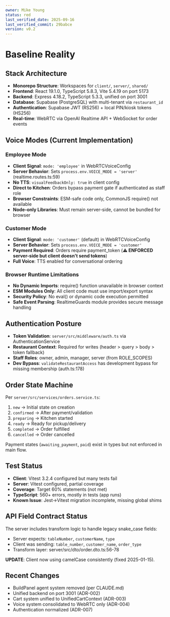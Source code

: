 ```yaml
---
owner: Mike Young
status: red
last_verified_date: 2025-09-16
last_verified_commit: 29babce
version: v0.2
---
```


# Baseline Reality

## Stack Architecture

- **Monorepo Structure**: Workspaces for `client/`, `server/`, `shared/`
- **Frontend**: React 19.1.0, TypeScript 5.8.3, Vite 5.4.19 on port 5173
- **Backend**: Express 4.18.2, TypeScript 5.3.3, unified on port 3001
- **Database**: Supabase (PostgreSQL) with multi-tenant via `restaurant_id`
- **Authentication**: Supabase JWT (RS256) + local PIN/kiosk tokens (HS256)
- **Real-time**: WebRTC via OpenAI Realtime API + WebSocket for order events

## Voice Modes (Current Implementation)

### Employee Mode
- **Client Signal**: `mode: 'employee'` in WebRTCVoiceConfig
- **Server Behavior**: Sets `process.env.VOICE_MODE = 'server'` (realtime.routes.ts:59)
- **No TTS**: `visualFeedbackOnly: true` in client config
- **Direct to Kitchen**: Orders bypass payment gate if authenticated as staff role
- **Browser Constraints**: ESM-safe code only, CommonJS require() not available
- **Node-only Libraries**: Must remain server-side, cannot be bundled for browser

### Customer Mode
- **Client Signal**: `mode: 'customer'` (default) in WebRTCVoiceConfig
- **Server Behavior**: Sets `process.env.VOICE_MODE = 'customer'`
- **Payment Required**: Orders require payment_token (**⚠️ ENFORCED server-side but client doesn't send tokens**)
- **Full Voice**: TTS enabled for conversational ordering

### Browser Runtime Limitations
- **No Dynamic Imports**: require() function unavailable in browser context
- **ESM Modules Only**: All client code must use import/export syntax
- **Security Policy**: No eval() or dynamic code execution permitted
- **Safe Event Parsing**: RealtimeGuards module provides secure message handling

## Authentication Posture

- **Token Validation**: `server/src/middleware/auth.ts` via AuthenticationService
- **Restaurant Context**: Required for writes (header > query > body > token fallback)
- **Staff Roles**: owner, admin, manager, server (from ROLE_SCOPES)
- **Dev Bypass**: `validateRestaurantAccess` has development bypass for missing membership (auth.ts:178)

## Order State Machine

Per `server/src/services/orders.service.ts`:
1. `new` → Initial state on creation
2. `confirmed` → After payment/validation
3. `preparing` → Kitchen started
4. `ready` → Ready for pickup/delivery
5. `completed` → Order fulfilled
6. `cancelled` → Order cancelled

Payment states (`awaiting_payment`, `paid`) exist in types but not enforced in main flow.

## Test Status

- **Client**: Vitest 3.2.4 configured but many tests fail
- **Server**: Vitest configured, partial coverage
- **Coverage**: Target 60% statements (not met)
- **TypeScript**: 560+ errors, mostly in tests (app runs)
- **Known Issue**: Jest→Vitest migration incomplete, missing global shims

## API Field Contract Status

The server includes transform logic to handle legacy snake_case fields:
- Server expects: `tableNumber`, `customerName`, `type`
- Client was sending: `table_number`, `customer_name`, `order_type`
- Transform layer: server/src/dto/order.dto.ts:56-78

**UPDATE**: Client now using camelCase consistently (fixed 2025-01-15).

## Recent Changes

- BuildPanel agent system removed (per CLAUDE.md)
- Unified backend on port 3001 (ADR-002)
- Cart system unified to UnifiedCartContext (ADR-003)
- Voice system consolidated to WebRTC only (ADR-004)
- Authentication normalized (ADR-007)